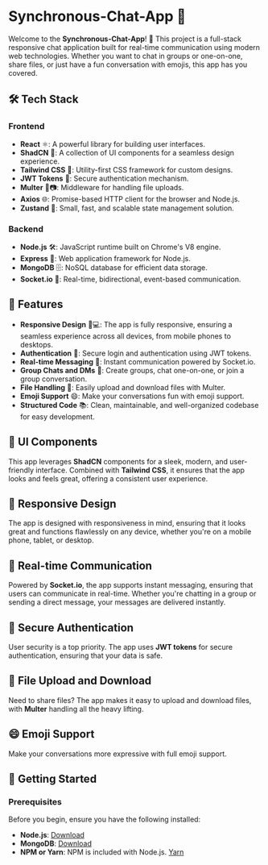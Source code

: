 # Synchronous-Chat-App 🚀

Welcome to the **Synchronous-Chat-App**! 👋 This project is a full-stack responsive chat application built for real-time communication using modern web technologies. Whether you want to chat in groups or one-on-one, share files, or just have a fun conversation with emojis, this app has you covered.

## 🛠️ Tech Stack

### **Frontend**
- **React** ⚛️: A powerful library for building user interfaces.
- **ShadCN** 🧩: A collection of UI components for a seamless design experience.
- **Tailwind CSS** 🎨: Utility-first CSS framework for custom designs.
- **JWT Tokens** 🔑: Secure authentication mechanism.
- **Multer** 📁📷: Middleware for handling file uploads.
- **Axios** 🌐: Promise-based HTTP client for the browser and Node.js.
- **Zustand** 🧠: Small, fast, and scalable state management solution.

### **Backend**
- **Node.js** 🛠️: JavaScript runtime built on Chrome's V8 engine.
- **Express** 🚀: Web application framework for Node.js.
- **MongoDB** 🗄️: NoSQL database for efficient data storage.
- **Socket.io** 💬: Real-time, bidirectional, event-based communication.

## 🌟 Features

- **Responsive Design** 📱💻: The app is fully responsive, ensuring a seamless experience across all devices, from mobile phones to desktops.
- **Authentication** 🔐: Secure login and authentication using JWT tokens.
- **Real-time Messaging** 💬: Instant communication powered by Socket.io.
- **Group Chats and DMs** 👥: Create groups, chat one-on-one, or join a group conversation.
- **File Handling** 📁: Easily upload and download files with Multer.
- **Emoji Support** 😄: Make your conversations fun with emoji support.
- **Structured Code** 📚: Clean, maintainable, and well-organized codebase for easy development.

## 🧩 UI Components

This app leverages **ShadCN** components for a sleek, modern, and user-friendly interface. Combined with **Tailwind CSS**, it ensures that the app looks and feels great, offering a consistent user experience.

## 📱 Responsive Design

The app is designed with responsiveness in mind, ensuring that it looks great and functions flawlessly on any device, whether you're on a mobile phone, tablet, or desktop.

## 💬 Real-time Communication

Powered by **Socket.io**, the app supports instant messaging, ensuring that users can communicate in real-time. Whether you're chatting in a group or sending a direct message, your messages are delivered instantly.

## 🔑 Secure Authentication

User security is a top priority. The app uses **JWT tokens** for secure authentication, ensuring that your data is safe.

## 📁 File Upload and Download

Need to share files? The app makes it easy to upload and download files, with **Multer** handling all the heavy lifting.

## 😄 Emoji Support

Make your conversations more expressive with full emoji support.

## 🚀 Getting Started

### Prerequisites

Before you begin, ensure you have the following installed:

- **Node.js**: [Download](https://nodejs.org/)
- **MongoDB**: [Download](https://www.mongodb.com/try/download/community)
- **NPM or Yarn**: NPM is included with Node.js. [Yarn](https://yarnpkg.com/)
